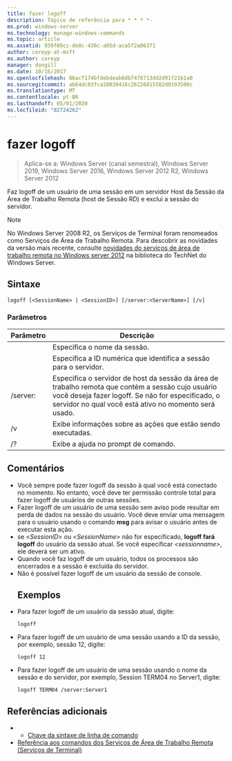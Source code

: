 ```yaml
---
title: fazer logoff
description: Tópico de referência para * * * *-
ms.prod: windows-server
ms.technology: manage-windows-commands
ms.topic: article
ms.assetid: 939f09cc-de8c-436c-a05d-aca5f2a06371
author: coreyp-at-msft
ms.author: coreyp
manager: dongill
ms.date: 10/16/2017
ms.openlocfilehash: 86acf174bfdebdeab6db7476713dd2d91f21b1a0
ms.sourcegitcommit: ab64dc83fca28039416c26226815502d0193500c
ms.translationtype: MT
ms.contentlocale: pt-BR
ms.lasthandoff: 05/01/2020
ms.locfileid: "82724262"
---
```

# <a name="logoff"></a>fazer logoff

> Aplica-se a: Windows Server (canal semestral), Windows Server 2019, Windows Server 2016, Windows Server 2012 R2, Windows Server 2012

Faz logoff de um usuário de uma sessão em um servidor Host da Sessão da Área de Trabalho Remota (host de Sessão RD) e exclui a sessão do servidor.


> [!NOTE]
> No Windows Server 2008 R2, os Serviços de Terminal foram renomeados como Serviços de Área de Trabalho Remota. Para descobrir as novidades da versão mais recente, consulte [novidades do serviços de área de trabalho remota no Windows server 2012](https://technet.microsoft.com/library/hh831527) na biblioteca do TechNet do Windows Server.

## <a name="syntax"></a>Sintaxe
```
logoff [<SessionName> | <SessionID>] [/server:<ServerName>] [/v]
```
### <a name="parameters"></a>Parâmetros

|      Parâmetro       |                                                                             Descrição                                                                              |
|----------------------|----------------------------------------------------------------------------------------------------------------------------------------------------------------------|
|    <SessionName>     |                                                                  Especifica o nome da sessão.                                                                  |
|     <SessionID>      |                                                 Especifica a ID numérica que identifica a sessão para o servidor.                                                 |
| /server:<ServerName> | Especifica o servidor de host da sessão da área de trabalho remota que contém a sessão cujo usuário você deseja fazer logoff. Se não for especificado, o servidor no qual você está ativo no momento será usado. |
|          /v          |                                                       Exibe informações sobre as ações que estão sendo executadas.                                                        |
|          /?          |                                                                 Exibe a ajuda no prompt de comando.                                                                 |

## <a name="remarks"></a>Comentários
- Você sempre pode fazer logoff da sessão à qual você está conectado no momento. No entanto, você deve ter permissão controle total para fazer logoff de usuários de outras sessões.
- Fazer logoff de um usuário de uma sessão sem aviso pode resultar em perda de dados na sessão do usuário. Você deve enviar uma mensagem para o usuário usando o comando **msg** para avisar o usuário antes de executar esta ação.
- se <*SessionID*> ou <*SessionName*> não for especificado, **logoff fará logoff** do usuário da sessão atual. Se você especificar <*sessionname*>, ele deverá ser um ativo.
- Quando você faz logoff de um usuário, todos os processos são encerrados e a sessão é excluída do servidor.
- Não é possível fazer logoff de um usuário da sessão de console.
  ## <a name="examples"></a>Exemplos
- Para fazer logoff de um usuário da sessão atual, digite:
  ```
  logoff
  ```
- Para fazer logoff de um usuário de uma sessão usando a ID da sessão, por exemplo, sessão 12, digite:
  ```
  logoff 12
  ```
- Para fazer logoff de um usuário de uma sessão usando o nome da sessão e do servidor, por exemplo, Session TERM04 no Server1, digite:
  ```
  logoff TERM04 /server:Server1
  ```

## <a name="additional-references"></a>Referências adicionais
-   - [Chave da sintaxe de linha de comando](command-line-syntax-key.md)
-   [Referência aos comandos dos Serviços de Área de Trabalho Remota (Serviços de Terminal)](remote-desktop-services-terminal-services-command-reference.md)
